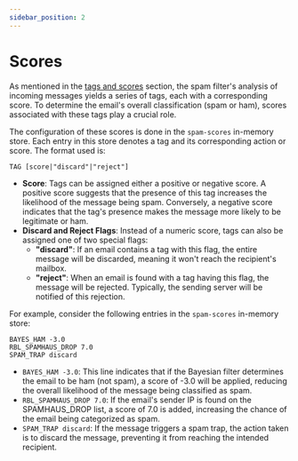 ```yaml
---
sidebar_position: 2
---
```


# Scores

As mentioned in the [tags and scores](/docs/spamfilter/overview#tags-and-scores) section, the spam filter's analysis of incoming messages yields a series of tags, each with a corresponding score. To determine the email's overall classification (spam or ham), scores associated with these tags play a crucial role.

The configuration of these scores is done in the `spam-scores` in-memory store. Each entry in this store denotes a tag and its corresponding action or score. The format used is:

```
TAG [score|"discard"|"reject"]
```

- **Score**: Tags can be assigned either a positive or negative score. A positive score suggests that the presence of this tag increases the likelihood of the message being spam. Conversely, a negative score indicates that the tag's presence makes the message more likely to be legitimate or ham.
- **Discard and Reject Flags**: Instead of a numeric score, tags can also be assigned one of two special flags:
   - **"discard"**: If an email contains a tag with this flag, the entire message will be discarded, meaning it won't reach the recipient's mailbox.
   - **"reject"**: When an email is found with a tag having this flag, the message will be rejected. Typically, the sending server will be notified of this rejection.

For example, consider the following entries in the `spam-scores` in-memory store:

```
BAYES_HAM -3.0
RBL_SPAMHAUS_DROP 7.0
SPAM_TRAP discard
```

- `BAYES_HAM -3.0`: This line indicates that if the Bayesian filter determines the email to be ham (not spam), a score of -3.0 will be applied, reducing the overall likelihood of the message being classified as spam.
- `RBL_SPAMHAUS_DROP 7.0`: If the email's sender IP is found on the SPAMHAUS_DROP list, a score of 7.0 is added, increasing the chance of the email being categorized as spam.
- `SPAM_TRAP discard`: If the message triggers a spam trap, the action taken is to discard the message, preventing it from reaching the intended recipient.

